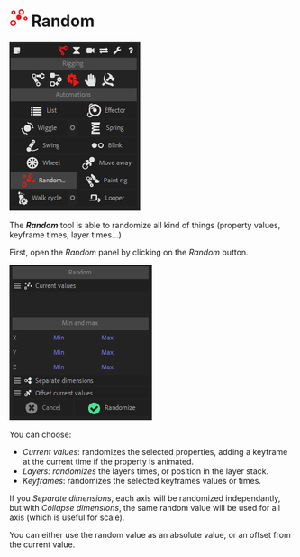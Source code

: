 # ![random Icon](img\duik-icons\automation\random-icon-r.png) Random

![Random panel](img\duik-screenshots\S-Rigging\S-Rigging-Automations\Random.PNG)

The ***Random*** tool is able to randomize all kind of things (property values, keyframe times, layer times...)

First, open the *Random* panel by clicking on the *Random* button.

![Random panel](img\duik-screenshots\S-Rigging\S-Rigging-Automations\Random-optn.PNG)

You can choose:

- *Current values*: randomizes the selected properties, adding a keyframe at the current time if the property is animated.
- *Layers: randomizes* the layers times, or position in the layer stack.
- *Keyframes*: randomizes the selected keyframes values or times.

If you *Separate dimensions*, each axis will be randomized independantly, but with *Collapse dimensions*, the same random value will be used for all axis (which is useful for scale).

You can either use the random value as an absolute value, or an offset from the current value.
